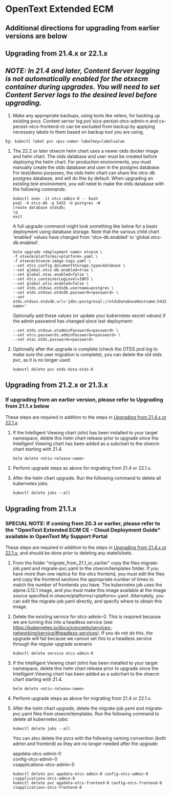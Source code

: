 # OpenText Extended ECM

## Additional directions for upgrading from earlier versions are below

## Upgrading from 21.4.x or 22.1.x

## _NOTE: In 21.4 and later, Content Server logging is not automatically enabled for the otxecm container during upgrades. You will need to set Content Server logs to the desired level before upgrading._

1. Make any appropriate backups, using tools like velero, for backing up existing pvcs. Content server log pvc's(cs-persist-otcs-admin-n and cs-persist-otcs-frontend-n) can be excluded from backup by applying necessary labels to them based on backup tool you are using.
```console
Eg: kubectl label pvc <pvc-name> labelkey=labelvalue
```

1. The 22.2 or later otxecm helm chart uses a newer otds docker image and helm chart. The otds database and user must be created before deploying the helm chart. For production environments, you must manually create the otds database and user in the postgres database. For test/demo purposes, the otds helm chart can share the otcs-db postgres database, and will do this by default. When upgrading an existing test environment, you will need to make the otds database with the following commands:

    ```console
    kubectl exec -it otcs-admin-0 -- bash
    psql -h otcs-db -p 5432 -U postgres -W
    create database otdsdb;
    \q
    exit
    ```

    A full upgrade command might look something like below for a basic deployment using database storage. Note that the various child chart 'enabled' values have changed from 'otcs-db.enabled' to 'global.otcs-db.enabled'.

    ```console
    helm upgrade <deployment name> otxecm \
    -f otxecm/platforms/<platform>.yaml \
    -f otxecm/otxecm-image-tags.yaml \
    --set otcs.config.documentStorage.type=database \
    --set global.otcs-db.enabled=true \
    --set global.otac.enabled=false \
    --set otcs.containerLogLevel=INFO \
    --set global.otiv.enabled=false \
    --set otds.otdsws.otdsdb.username=postgres \
    --set otds.otdsws.otdsdb.password=<password> \
    --set otds.otdsws.otdsdb.url='jdbc:postgresql://otdsDatabaseHostname:5432/<database name>'
    ```

    Optionally add these values (or update your kubernetes secret values) if the admin password has changed since last deployment:

    ```console
    --set otds.otdsws.otadminPassword=<password> \
    --set otcs.passwords.adminPassword=<password> \
    --set otac.otds.password=<password>
    ```

1. Optionally after the upgrade is complete (check the OTDS pod log to make sure the user migration is complete), you can delete the old otds pvc, as it is no longer used:

    ```console
    kubectl delete pvc otds-data-otds-0
    ```

## Upgrading from 21.2.x or 21.3.x

### If upgrading from an earlier version, please refer to Upgrading from 21.1.x below

These steps are required in addition to the steps in [Upgrading from 21.4.x or 22.1.x](#upgrading-from-214x-or-221x).

1. If the Intelligent Viewing chart (otiv) has been installed to your target namespace, delete this helm chart release prior to upgrade since the Intelligent Viewing chart has been added as a subchart to the otxecm chart starting with 21.4.

    ```console
    helm delete <otiv-release-name>
    ```

2. Perform upgrade steps as above for migrating from 21.4 or 22.1.x.

3. After the helm chart upgrade. Run the following command to delete all kubernetes jobs:

    ```console
    kubectl delete jobs --all
    ```

## Upgrading from 21.1.x

### SPECIAL NOTE: If coming from 20.3 or earlier, please refer to the "OpenText Extended ECM CE  - Cloud Deployment Guide" available in OpenText My Support Portal

These steps are required in addition to the steps in [Upgrading from 21.4.x or 22.1.x](#upgrading-from-214x-or-221x), and should be done prior to deleting any statefulsets.

1. From the folder "migrate_from_21.1_or_earlier" copy the files migrate-job.yaml and migrate-pvc.yaml to the otxecm/templates folder. If you have more than one replica for the otcs frontend, you must edit the files and copy the frontend sections the appropriate number of times to match the number of frontends you have. The kubernetes job uses the alpine:3.12.1 image, and you must make this image available at the image source specified in otxecm/platforms/\<platform>.yaml. Alternately, you can edit the migrate-job.yaml directly, and specify where to obtain this image.

1. Delete the existing service for otcs-admin-0. This is required because we are turning this into a headless service (see <https://kubernetes.io/docs/concepts/services-networking/service/#headless-services>). If you do not do this, the upgrade will fail because we cannot set this to a headless service through the regular upgrade scenario

   ```console
   kubectl delete service otcs-admin-0
   ```

1. If the Intelligent Viewing chart (otiv) has been installed to your target namespace, delete this helm chart release prior to upgrade since the Intelligent Viewing chart has been added as a subchart to the otxecm chart starting with 21.4.

    ```console
    helm delete <otiv-release-name>
    ```

1. Perform upgrade steps as above for migrating from 21.4 or 22.1.x.

1. After the helm chart upgrade, delete the migrate-job.yaml and migrate-pvc.yaml files from otxecm/templates. Run the following command to delete all kubernetes jobs:

    ```console
    kubectl delete jobs --all
    ```

    You can also delete the pvcs with the following naming convention (both admin and frontend) as they are no longer needed after the upgrade:

    appdata-otcs-admin-0\
    config-otcs-admin-0\
    csapplications-otcs-admin-0

    ```console
    kubectl delete pvc appdata-otcs-admin-0 config-otcs-admin-0 csapplications-otcs-admin-0
    kubectl delete pvc appdata-otcs-frontend-0 config-otcs-frontend-0 csapplications-otcs-frontend-0
    ```
